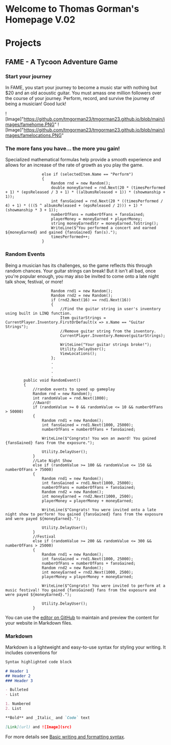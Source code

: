 # Welcome to Thomas Gorman's Homepage V.02

# Projects

## FAME - A Tycoon Adventure Game

### Start your journey

In FAME, you start your journey to become a music star with nothing but $20 and an old acoustic guitar. You must amass one million followers over the course of your journey. Perform, record, and survive the journey of being a musician! Good luck!

![Image]"https://github.com/tmgorman23/tmgorman23.github.io/blob/main/images/famehome.PNG"
![Image]"https://github.com/tmgorman23/tmgorman23.github.io/blob/main/images/famelocations.PNG"

### The more fans you have... the more you gain!

Specialized mathematical formulas help provide a smooth experience and allows for an increase of the rate of growth as you play the game.

```code example
                else if (selectedItem.Name == "Perform")
                {
                    Random rnd = new Random();
                    double moneyEarned = rnd.Next(20 * (timesPerformed + 1) * (epsReleased / 3 + 1) * ((albumsReleased + 1)) * (showmanship + 1));
                    int fansGained = rnd.Next(20 * ((timesPerformed / 4) + 1) * (((5 ^ albumsReleased + (epsReleased / 2))) + 1) * (showmanship * 3 + 1));
                    numberOfFans = numberOfFans + fansGained;
                    playerMoney = moneyEarned + playerMoney;
                    string moneyEarnedStr = moneyEarned.ToString();
                    WriteLine($"You performed a concert and earned ${moneyEarned} and gained {fansGained} fan(s).");
                    timesPerformed++;
                }
 ```

### Random Events

Being a musician has its challenges, so the game reflects this through random chances. Your guitar strings can break! But it isn't all bad, once you're popular enough, you may also be invited to come onto a late night talk show, festival, or more!

```code example 2
                    Random rnd1 = new Random();
                    Random rnd2 = new Random();
                    if (rnd2.Next(16) == rnd1.Next(16))
                    {
                        //Find the guitar string in user's inventory using built in LINQ function.
                        Item guitarStrings = CurrentPlayer.Inventory.FirstOrDefault(x => x.Name == "Guitar Strings");
                        //Remove guitar string from the inventory.
                        CurrentPlayer.Inventory.Remove(guitarStrings);

                        WriteLine("Your guitar strings broke!");
                        Utility.DelayUser();
                        ViewLocations();
                    };
                    .
                    .
                    .
                    .
        public void RandomEvent()
        {
            //random events to speed up gameplay
            Random rnd = new Random();
            int randomValue = rnd.Next(1000);
            //Award!
            if (randomValue >= 0 && randomValue <= 10 && numberOfFans > 50000)
            {
                Random rnd1 = new Random();
                int fansGained = rnd1.Next(1000, 25000);
                numberOfFans = numberOfFans + fansGained;

                WriteLine($"Congrats! You won an award! You gained {fansGained} fans from the exposure.");

                Utility.DelayUser();
            }
            //Late Night Show
            else if (randomValue >= 100 && randomValue <= 150 && numberOfFans > 75000)
            {
                Random rnd1 = new Random();
                int fansGained = rnd1.Next(1000, 25000);
                numberOfFans = numberOfFans + fansGained;
                Random rnd2 = new Random();
                int moneyEarned = rnd2.Next(1000, 2500);
                playerMoney = playerMoney + moneyEarned;

                WriteLine($"Congrats! You were invited onto a late night show to perform! You gained {fansGained} fans from the exposure and were payed ${moneyEarned}.");

                Utility.DelayUser();
            }
            //Festival
            else if (randomValue >= 200 && randomValue <= 300 && numberOfFans > 25000)
            {
                Random rnd1 = new Random();
                int fansGained = rnd1.Next(1000, 25000);
                numberOfFans = numberOfFans + fansGained;
                Random rnd2 = new Random();
                int moneyEarned = rnd2.Next(1000, 2500);
                playerMoney = playerMoney + moneyEarned;

                WriteLine($"Congrats! You were invited to perform at a music festival! You gained {fansGained} fans from the exposure and were payed ${moneyEarned}.");

                Utility.DelayUser();
            }
 ```
                    
You can use the [editor on GitHub](https://github.com/tmgorman23/tmgorman23.github.io/edit/main/README.md) to maintain and preview the content for your website in Markdown files.

### Markdown

Markdown is a lightweight and easy-to-use syntax for styling your writing. It includes conventions for

```markdown
Syntax highlighted code block

# Header 1
## Header 2
### Header 3

- Bulleted
- List

1. Numbered
2. List

**Bold** and _Italic_ and `Code` text

[Link](url) and ![Image](src)
```

For more details see [Basic writing and formatting syntax](https://docs.github.com/en/github/writing-on-github/getting-started-with-writing-and-formatting-on-github/basic-writing-and-formatting-syntax).

